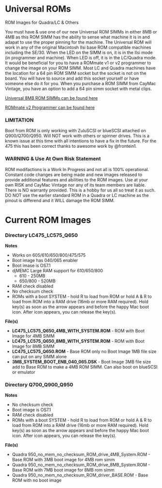 # Universal ROMs
ROM Images for Quadra/LC &amp; Others

You must have & use one of our new Universal ROM SIMMs in either 8MB or 4MB as this ROM SIMM has the ability to sense what machine it is in and adapat to use the proper pinning for the machine. The Universal ROM will work in any of the original Macintosh IIsi base ROM compatible machines including the SE/30. When the LED on the SIMM is on, it is in the IIsi mode (in programmer and machine). When LED is off, it is in the LC/Quadra mode. It would be beneficial for you to have a ROMmate v1 or v2 programmer to change the image on your ROM SIMM. Most LC and Quadra machines have the location for a 64 pin ROM SIMM socket but the socket is not on the board. You will have to source and add this socket yourself or have someone else do it for you. When you purchase a ROM SIMM from CayMac Vintage, you have an option to add a 64 pin simm socket with metal clips.

[Universal 8MB ROM SIMMs can be found here](https://ko-fi.com/s/2bee7a6f82)


[ROMmate v2 Programmer can be found here](https://ko-fi.com/s/d6e7e4494d)

### LIMITATION
Boot from ROM is only working with ZuluSCSI or blueSCSI attached on Q900/Q700/Q950. Will NOT work with others or spinner drives. This is a known issue at this time with all intentions to have a fix in the future. For the 475 this has been correct thanks to awesome work by @frontein1.

### **WARNING & Use At Own Risk Statement**
ROM modifactions is a Work In Progress and not all is 100% operational. Constant code changes are being made and new images released to provide additional features and abilities to the ROM images. Use at your own RISK and CayMac Vintage nor any of its team members are liable. There is NO warranty provided. This is a hobby for us all so treat it as such. DO NOT use the earlier standard ROM in a Quadra or LC machine as the pinout is differend and it WILL damage the ROM SIMM.

# Current ROM Images
### Directory LC475_LC575_Q650

**Notes**
  - Works on 605/610/650/800/475/575
  - Boot image has 040/065 enabler
  - Boot imase is OS7.1
  - djMEMC Large RAM support for 610/650/800
    - 610 - 250MB
    - 650/800 - 520MB 
  - RAM check disabled
  - No checksum check
  - ROMs with a boot SYSTEM - hold R to load from ROM or hold A & R to load from ROM into a RAM drive (16mb or more RAM required). Hold key(s) as soon as the arrow appears and before the happy Mac boot icon. After icon appears, you can release the key(s).

  **File(s)**
  - **LC475_LC575_Q650_4MB_WITH_SYSTEM.ROM** - ROM with Boot Image for 4MB SIMM
  - **LC475_LC575_Q650_8MB_WITH_SYSTEM.ROM** - ROM with Boot Image for 8MB SIMM
  - **LC475_LC575_Q650.ROM** - Base ROM only no Boot Image 1MB file size can put on any SIMM alone
  - **3MB_SYSTEM_BOOT_ENB_040_065.DSK** - Boot Image 3MB file size add to Base ROM to make a 4MB ROM SIMM. Can also boot on blueSCSI or emulator

### Directory Q700_Q900_Q950

**Notes**
  - No checksum check
  - Boot image is OS7.1
  - RAM check disabled
  - ROMs with a boot SYSTEM - hold R to load from ROM or hold A & R to load from ROM into a RAM drive (16mb or more RAM required). Hold key(s) as soon as the arrow appears and before the happy Mac boot icon. After icon appears, you can release the key(s).

  **File(s)**
  - Quadra 950_no_mem_no_checksum_ROM_drive_4MB_System.ROM - Base ROM with 3MB boot image for 4MB rom simm
  - Quadra 950_no_mem_no_checksum_ROM_drive_8MB_System.ROM - Base ROM with 7MB boot image for 8MB rom simm
  - Quadra 950_no_mem_no_checksum_ROM_driver_BASE.ROM - Base ROM with no boot image

